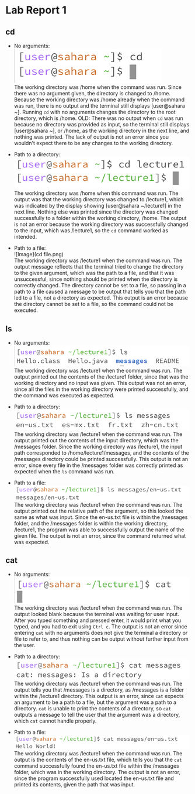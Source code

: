 # Lab Report 1
## **cd**  

* No arguments:  
![Image](cdNoDir.png)  
The working directory was /home when the command was run. Since there was no argument given, the directory is changed to /home. Because the working directory was /home already when the command was run, there is no output and the terminal still displays [user@sahara ~]. Running `cd` with no arguments changes the directory to the root directory, which is /home. 
OLD: There was no output when `cd` was run because no directory was provided as input, so the terminal still displays [user@sahara ~], or /home, as the working directory in the next line, and nothing was printed. The lack of output is not an error since you wouldn't expect there to be any changes to the working directory.  

* Path to a directory:  
![Image](cdDir.png)  
The working directory was /home when this command was run. The output was that the working directory was changed to /lecture1, which was indicated by the display showing [user@sahara ~/lecture1] in the next line. Nothing else was printed since the directory was changed successfully to a folder within the working directory, /home. The output is not an error because the working directory was successfully changed to the input, which was /lecture1, so the `cd` command worked as intended.  


* Path to a file:  
![Image](cd file.png)  
The working directory was /lecture1 when the command was run. The output message reflects that the terminal tried to change the directory to the given argument, which was the path to a file, and that it was unsuccessful, since nothing should be printed when the directory is correctly changed. The directory cannot be set to a file, so passing in a path to a file caused a message to be output that tells you that the path led to a file, not a directory as expected. This output is an error because the directory cannot be set to a file, so the command could not be executed.  


## **ls**  


* No arguments:  
![Image](ls.png)  
The working directory was /lecture1 when the command was run. The output printed out the contents of the /lecture1 folder, since that was the working directory and no input was given. This output was not an error, since all the files in the working directory were printed successfully, and the command was executed as expected. 

   
* Path to a directory:  
![Image](lsDir.png)  
The working directory was /lecture1 when the command was run. The output printed out the contents of the input directory, which was the /messages folder. Since the working directory was /lecture1, the input path corresponded to /home/lecture1/messages, and the contents of the /messages directory could be printed successfully. This output is not an error, since every file in the /messages folder was correctly printed as expected when the `ls` command was run.
  
 
* Path to a file:  
![Image](lsFile.png) 
The working directory was /lecture1 when the command was run. The output printed out the relative path of the argument, so this looked the same as what was input. Since the en-us.txt file is within the /messages folder, and the /messages folder is within the working directory, /lecture1, the program was able to successfully output the name of the given file. The output is not an error, since the command returned what was expected.  


## **cat**  


* No arguments:  
![Image](cat.png)  
The working directory was /lecture1 when the command was run.  The output looked blank because the terminal was waiting for user input. After you typed something and pressed enter, it would print what you typed, and you had to exit using `Ctrl c`.  The output is not an error since entering `cat` with no arguments does not give the terminal a directory or file to refer to, and thus nothing can be output without further input from the user.  

   
* Path to a directory:  
![Image](catDir.png)   
The working directory was /lecture1 when the command was run. The output tells you that /messages is a directory, as /messages is a folder within the /lecture1 directory. This output is an error, since `cat` expects an argument to be a path to a file, but the argument was a path to a directory. `cat` is unable to print the contents of a directory, so `cat` outputs a message to tell the user that the argument was a directory, which `cat` cannot handle properly.   

   
* Path to a file:  
![Image](catFile.png) 
The working directory was /lecture1 when the command was run. The output is the contents of the en-us.txt file, which tells you that the `cat` command successfully found the en-us.txt file within the /messages folder, which was in the working directory. The output is not an error, since the program successfully used located the en-us.txt file and printed its contents, given the path that was input.  
